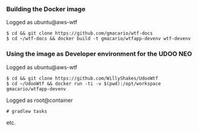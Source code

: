 
### Building the Docker image

Logged as ubuntu@aws-wtf

```
$ cd && git clone https://github.com/gmacario/wtf-docs
$ cd ~/wtf-docs && docker build -t gmacario/wtfapp-devenv wtf-devenv
```

### Using the image as Developer environment for the UDOO NEO

Logged as ubuntu@aws-wtf

```
$ cd && git clone https://github.com/WillyShakes/UdooWtf
$ cd ~/UdooWtf && docker run -ti -v $(pwd):/opt/workspace gmacario/wtfapp-devenv
```

Logged as root@container

```
# gradlew tasks
```

etc.

<!-- EOF -->

